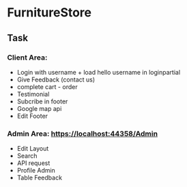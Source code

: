 # FurnitureStore

## Task
### Client Area:
+ Login with username + load hello username in loginpartial
+ Give Feedback (contact us)
+ complete cart - order
+ Testimonial
+ Subcribe in footer
+ Google map api
+ Edit Footer

### Admin Area: [https://localhost:44358/Admin]()
+ Edit Layout
+ Search
+ API request
+ Profile Admin
+ Table Feedback
